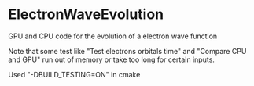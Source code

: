 # ElectronWaveEvolution
GPU and CPU code for the evolution of a electron wave function

Note that some test like "Test electrons orbitals time" and "Compare CPU and GPU" run out of memory or take too long for certain inputs.

Used "-DBUILD_TESTING=ON" in cmake
